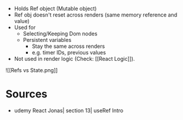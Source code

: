 - Holds Ref object (Mutable object)
- Ref obj doesn't reset across renders (same memory reference and value)
- Used for
    - Selecting/Keeping Dom nodes
    - Persistent variables
	    - Stay the same across renders
	    - e.g. timer IDs, previous values
- Not used in render logic (Check: [[React  Logic]]).

![[Refs vs State.png]]

# Sources

- udemy React Jonas| section 13| useRef Intro
